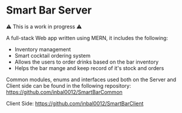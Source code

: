 # Smart Bar Server
⚠️ This is a work in progress ⚠️

A full-stack Web app written using MERN, it includes the following:
- Inventory management
- Smart cocktail ordering system
- Allows the users to order drinks based on the bar inventory
- Helps the bar mange and keep record of it's stock and orders

Common modules, enums and interfaces used both on the Server and Client side can be found in the following repository: https://github.com/inbal0012/SmartBarCommon

Client Side: https://github.com/inbal0012/SmartBarClient
